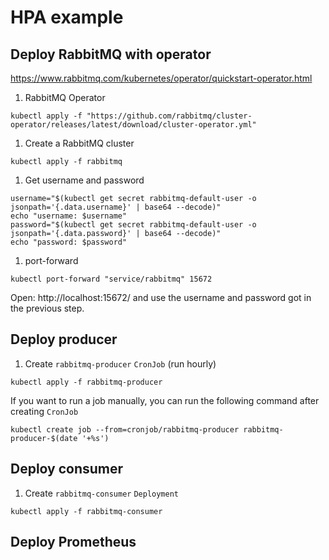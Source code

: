 # HPA example


## Deploy RabbitMQ with operator

https://www.rabbitmq.com/kubernetes/operator/quickstart-operator.html

1. RabbitMQ Operator

```
kubectl apply -f "https://github.com/rabbitmq/cluster-operator/releases/latest/download/cluster-operator.yml"
```

1. Create a RabbitMQ cluster

```
kubectl apply -f rabbitmq
```

1. Get username and password

```
username="$(kubectl get secret rabbitmq-default-user -o jsonpath='{.data.username}' | base64 --decode)"
echo "username: $username"
password="$(kubectl get secret rabbitmq-default-user -o jsonpath='{.data.password}' | base64 --decode)"
echo "password: $password"
```

1. port-forward

```
kubectl port-forward "service/rabbitmq" 15672
```

Open: http://localhost:15672/ and use the username and password got in the previous step.

## Deploy producer

1. Create `rabbitmq-producer` `CronJob` (run hourly)

```
kubectl apply -f rabbitmq-producer
```

If you want to run a job manually, you can run the following command after creating `CronJob`

```
kubectl create job --from=cronjob/rabbitmq-producer rabbitmq-producer-$(date '+%s')
```

## Deploy consumer

1. Create `rabbitmq-consumer` `Deployment`

```
kubectl apply -f rabbitmq-consumer
```

## Deploy Prometheus
